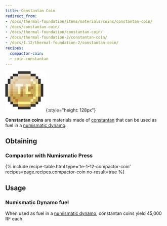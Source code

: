 ```yaml
---
title: Constantan Coin
redirect_from:
- /docs/thermal-foundation/items/materials/coins/constantan-coin/
- /docs/constantan-coin/
- /docs/thermal-foundation/constantan-coin/
- /docs/thermal-foundation-2/constantan-coin/
- /docs/1.12/thermal-foundation-2/constantan-coin/
recipes:
  compactor-coin:
  - coin-constantan
---
```


![Constantan coin](/assets/images/thermal-foundation-2/coin-constantan.png){:style="height: 128px"}


**Constantan coins** are materials made of [constantan](/docs/1.12/thermal-foundation/constantan-ingot/)
that can be used as fuel in a [numismatic dynamo](/docs/1.12/thermal-expansion/numismatic-dynamo/).


Obtaining
---------

### Compactor with Numismatic Press
{% include recipe-table.html type='te-1-12-compactor-coin' recipes=page.recipes.compactor-coin no-result=true %}


Usage
-----

### Numismatic Dynamo fuel
When used as fuel in a [numismatic dynamo](/docs/1.12/thermal-expansion/numismatic-dynamo/), constantan
coins yield 45,000 RF each.
